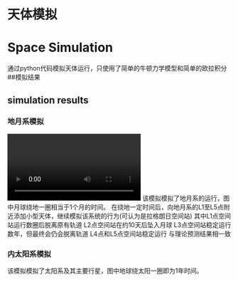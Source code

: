 # 天体模拟
# Space Simulation
通过python代码模拟天体运行，只使用了简单的牛顿力学模型和简单的欧拉积分
##模拟结果
## simulation results
### 地月系模拟
![拉格朗日点模拟](./results/地月拉格朗日点模拟结果.mp4 "拉格朗日点模拟结果")
该模拟模拟了地月系的运行，图中月球绕地一圈相当于1个月的时间。
在绕地一定时间后，向地月系的L1至L5点附近添加小型天体，继续模拟该系统的行为(可认为是拉格朗日空间站)
其中L1点空间站运行数圈后脱离原有轨道
L2点空间站在约10天后坠入月球
L3点空间站稳定运行数年，但最终会仍会脱离轨道
L4点和L5点空间站稳定运行
与理论预测结果相一致

### 内太阳系模拟
该模拟模拟了太阳系及其主要行星，图中地球绕太阳一圈即为1年时间。

